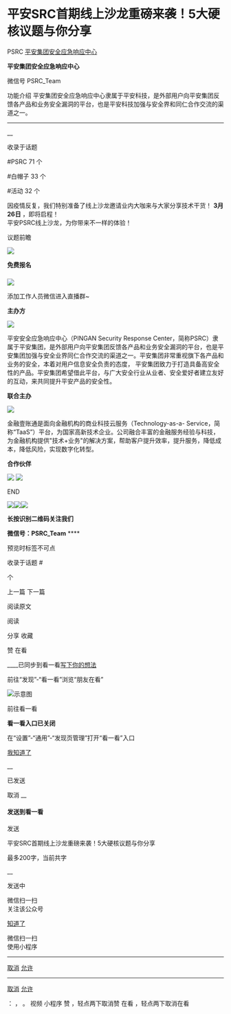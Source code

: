 #  平安SRC首期线上沙龙重磅来袭！5大硬核议题与你分享

PSRC  [ 平安集团安全应急响应中心 ](javascript:void\(0\);)

**平安集团安全应急响应中心** ![]()

微信号 PSRC_Team

功能介绍 平安集团安全应急响应中心隶属于平安科技，是外部用户向平安集团反馈各产品和业务安全漏洞的平台，也是平安科技加强与安全界和同仁合作交流的渠道之一。

____

__

收录于话题

#PSRC 71 个

#白帽子 33 个

#活动 32 个

因疫情反复，我们特别准备了线上沙龙邀请业内大咖来与大家分享技术干货！ **3月26日** ，即将启程！  
平安PSRC线上沙龙，为你带来不一样的体验！  

议题前瞻

  

![](http://hk-proxy.gitwarp.com/https://raw.githubusercontent.com/tuchuang9/tc1/refs/heads/main/public/20220311194050.png)

  

  

 **免费报名**

###  

![](http://hk-proxy.gitwarp.com/https://raw.githubusercontent.com/tuchuang9/tc1/refs/heads/main/public/20220311194054.png)

添加工作人员微信进入直播群~  

  

 **主办方**

![](http://hk-proxy.gitwarp.com/https://raw.githubusercontent.com/tuchuang9/tc1/refs/heads/main/public/20220311194056.png)

平安安全应急响应中心（PINGAN Security Response
Center，简称PSRC）隶属于平安集团，是外部用户向平安集团反馈各产品和业务安全漏洞的平台，也是平安集团加强与安全业界同仁合作交流的渠道之一。平安集团非常重视旗下各产品和业务的安全，本着对用户信息安全负责的态度，
平安集团致力于打造具备高安全性的产品。平安集团希望借此平台，与广大安全行业从业者、安全爱好者建立友好的互动，来共同提升平安产品的安全性。  
  

 **联合主办**

  

![](http://hk-proxy.gitwarp.com/https://raw.githubusercontent.com/tuchuang9/tc1/refs/heads/main/public/20220311194057.png)

  
金融壹账通是面向金融机构的商业科技云服务（Technology-as-a-
Service，简称“TaaS”）平台，为国家高新技术企业。公司融合丰富的金融服务经验与科技，为金融机构提供"技术+业务"的解决方案，帮助客户提升效率，提升服务，降低成本，降低风险，实现数字化转型。  
  

 **合作伙伴**

  

![](http://hk-proxy.gitwarp.com/https://raw.githubusercontent.com/tuchuang9/tc1/refs/heads/main/public/20220311194059.png)
![](http://hk-proxy.gitwarp.com/https://raw.githubusercontent.com/tuchuang9/tc1/refs/heads/main/public/20220311194100.png)

  

  

END

  

  

![](http://hk-proxy.gitwarp.com/https://raw.githubusercontent.com/tuchuang9/tc1/refs/heads/main/public/20220311194101.png)![](http://hk-proxy.gitwarp.com/https://raw.githubusercontent.com/tuchuang9/tc1/refs/heads/main/public/20220311194102.png)![](http://hk-proxy.gitwarp.com/https://raw.githubusercontent.com/tuchuang9/tc1/refs/heads/main/public/20220311194103.png)

 **长按识别二维码关注我们**

 **微信号：PSRC_Team** ****

  

预览时标签不可点

收录于话题 #

 个

上一篇 下一篇

阅读原文

阅读

分享 收藏

赞 在看

____已同步到看一看[写下你的想法](javascript:;)

前往“发现”-“看一看”浏览“朋友在看”

![示意图](//res.wx.qq.com/mmbizwap/zh_CN/htmledition/images/pic/appmsg/pic_like_comment55871f.png)

前往看一看

**看一看入口已关闭**

在“设置”-“通用”-“发现页管理”打开“看一看”入口

[我知道了](javascript:;)

__

已发送

取消 __

####  发送到看一看

发送

平安SRC首期线上沙龙重磅来袭！5大硬核议题与你分享

最多200字，当前共字

__

发送中

微信扫一扫  
关注该公众号

[知道了](javascript:;)

微信扫一扫  
使用小程序

****

[取消](javascript:void\(0\);) [允许](javascript:void\(0\);)

****

[取消](javascript:void\(0\);) [允许](javascript:void\(0\);)

： ， 。 视频 小程序 赞 ，轻点两下取消赞 在看 ，轻点两下取消在看

